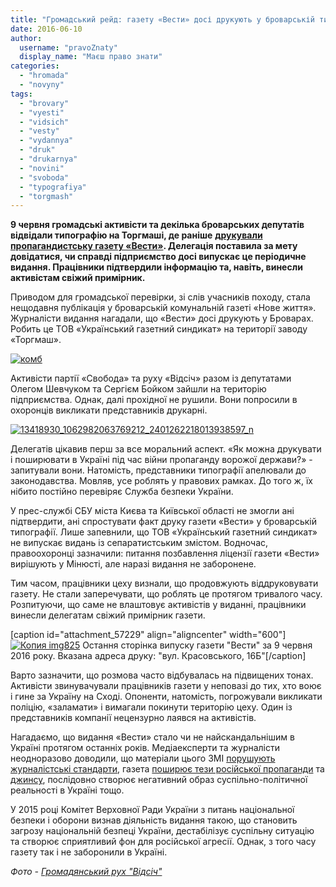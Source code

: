 ```yaml
---
title: "Громадський рейд: газету «Вести» досі друкують у броварській типографії"
date: 2016-06-10
author: 
  username: "pravoZnaty"
  display_name: "Маєш право знати"
categories: 
  - "hromada"
  - "novyny"
tags: 
  - "brovary"
  - "vyesti"
  - "vidsich"
  - "vesty"
  - "vydannya"
  - "druk"
  - "drukarnya"
  - "novini"
  - "svoboda"
  - "typografiya"
  - "torgmash"
---
```


**9 червня громадські активісти та декілька броварських депутатів відвідали типографію на Торгмаші, де раніше** [**друкували пропагандистську газету «Вести»**](https://mpz.brovary.org/gazetu-vesty-drukuyut-u-brovarah-abo-pro-rosijsku-propagandu-v-nashomu-misti/)**. Делегація поставила за мету довідатися, чи справді підприємство досі випускає це періодичне видання. Працівники підтвердили інформацію та, навіть, винесли активістам свіжий примірник.**

Приводом для громадської перевірки, зі слів учасників походу, стала нещодавня публікація у броварській комунальній газеті «Нове життя». Журналісти видання нагадали, що «Вести» досі друкують у Броварах. Робить це ТОВ «Український газетний синдикат» на території заводу «Торгмаш».

[![комб](https://mpz.brovary.org/wp-content/uploads/2016/06/komb.jpg)](https://mpz.brovary.org/wp-content/uploads/2016/06/komb.jpg)

Активісти партії «Свобода» та руху «Відсіч» разом із депутатами Олегом Шевчуком та Сергієм Бойком зайшли на територію підприємства. Однак, далі прохідної не рушили. Вони попросили в охоронців викликати представників друкарні.

[![13418930_1062982063769212_2401262218013938597_n](https://mpz.brovary.org/wp-content/uploads/2016/06/13418930_1062982063769212_2401262218013938597_n.jpg)](https://mpz.brovary.org/wp-content/uploads/2016/06/13418930_1062982063769212_2401262218013938597_n.jpg)

Делегатів цікавив перш за все моральний аспект. «Як можна друкувати і поширювати в Україні під час війни пропаганду ворожої держави?» - запитували вони. Натомість, представники типографії апелювали до законодавства. Мовляв, усе роблять у правових рамках. До того ж, їх нібито постійно перевіряє Служба безпеки України.

У прес-службі СБУ міста Києва та Київської області не змогли ані підтвердити, ані спростувати факт друку газети «Вести» у броварській типографії. Лише запевнили, що ТОВ «Український газетний синдикат» не випускає видань із сепаратистським змістом. Водночас, правоохоронці зазначили: питання позбавлення ліцензії газети «Вести» вирішують у Мінюсті, але наразі видання не заборонене.

Тим часом, працівники цеху визнали, що продовжують віддруковувати газету. Не стали заперечувати, що роблять це протягом тривалого часу. Розпитуючи, що саме не влаштовує активістів у виданні, працівники винесли делегатам свіжий примірник газети.

\[caption id="attachment\_57229" align="aligncenter" width="600"\][![Копия img825](https://mpz.brovary.org/wp-content/uploads/2016/06/Kopyya-img825.jpg)](https://mpz.brovary.org/wp-content/uploads/2016/06/Kopyya-img825.jpg) Остання сторінка випуску газети "Вести" за 9 червня 2016 року. Вказана адреса друку: "вул. Красовського, 16Б"\[/caption\]

Варто зазначити, що розмова часто відбувалась на підвищених тонах. Активісти звинувачували працівників газети у неповазі до тих, хто воює і гине за Україну на Сході. Опоненти, натомість, погрожували викликати поліцію, «заламати» і вимагали покинути територію цеху. Один із представників компанії нецензурно лаявся на активістів.

Нагадаємо, що видання «Вести» стало чи не найскандальнішим в Україні протягом останніх років. Медіаексперти та журналісти неодноразово доводили, що матеріали цього ЗМІ [порушують журналістські стандарти](http://www.telekritika.ua/kontent/2015-02-27/104278), газета [поширює тези російської пропаганди](http://osvita.mediasapiens.ua/trends/mediacriticism/vesti_translyuyut_rosiysku_propagandu_kilkisne_dovedennya/) та [джинсу](http://vybory.mediasapiens.ua/2015/09/25/sposterihachi-opory-vyyavyly-dzhynsu-v-hazeti-vesty/), послідовно створює негативний образ суспільно-політичної реальності в Україні тощо.

У 2015 році Комітет Верховної Ради України з питань національної безпеки і оборони визнав діяльність видання такою, що становить загрозу національній безпеці України, дестабілізує суспільну ситуацію та створює сприятливий фон для російської агресії. Однак, з того часу газету так і не заборонили в Україні.

_Фото - [Громадянський рух "Відсіч"](https://www.facebook.com/vidsich/posts/1062982583769160)_
